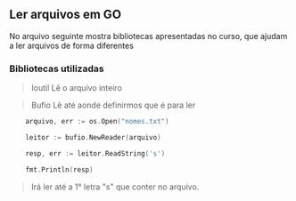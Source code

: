 ## Ler arquivos em GO

No arquivo seguinte mostra bibliotecas apresentadas no curso, que ajudam a ler arquivos de forma diferentes

### Bibliotecas utilizadas

> Ioutil
Lê o arquivo inteiro 

> Bufio
Lê até aonde definirmos que é para ler

```go
	arquivo, err := os.Open("nomes.txt")

	leitor := bufio.NewReader(arquivo)

	resp, err := leitor.ReadString('s')

	fmt.Println(resp)
```
> Irá ler até a 1° letra "s" que conter no arquivo. 